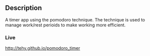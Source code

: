 ## Description

A timer app using the pomodoro technique. The technique is used to manage work/rest perioids to make working more efficient.

### Live

http://tehy.github.io/pomodoro_timer
